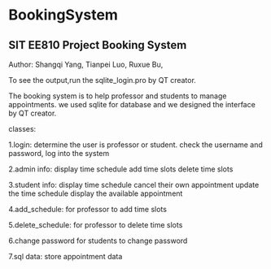 # BookingSystem

## SIT EE810 Project Booking System

Author: Shangqi Yang, Tianpei Luo, Ruxue Bu,

To see the output,run the sqlite_login.pro by QT creator.

The booking system is to help professor and students to manage appointments. we used sqlite for database and we designed the interface by QT creator.

classes:

1.login: determine the user is professor or student.  check the username and password, log into the system 

2.admin info: display time schedule  add time slots delete time slots

3.student info: display time schedule cancel their own appointment update the time schedule display the available appointment

4.add_schedule: for professor to add time slots

5.delete_schedule: for professor to delete time slots

6.change password for students to change password

7.sql data: store appointment data